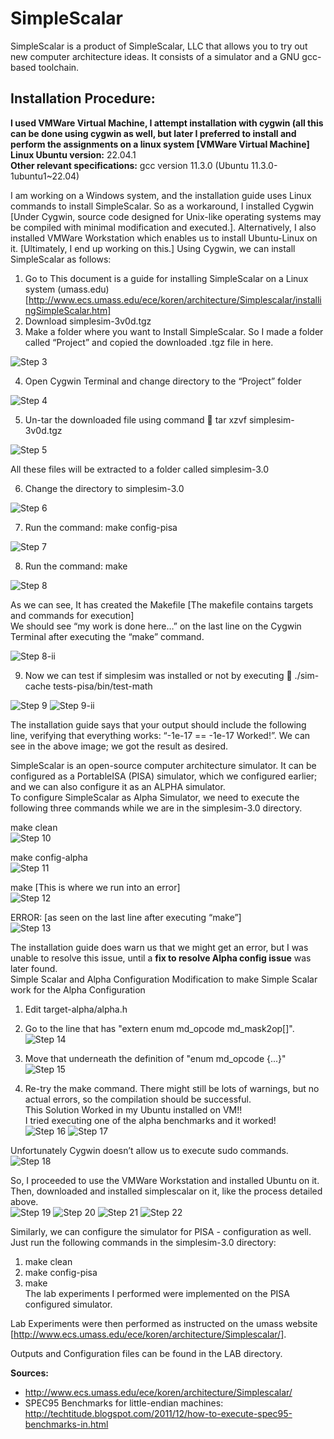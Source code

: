 # SimpleScalar
SimpleScalar is a product of SimpleScalar, LLC that allows you to try out new computer architecture ideas. It consists of a simulator and a GNU gcc-based toolchain. <br>

## Installation Procedure:
**I used VMWare Virtual Machine, I attempt installation with cygwin (all this can be done using cygwin as well, but later I preferred to install and perform the assignments on a linux system [VMWare Virtual Machine]** <br>
**Linux Ubuntu version:** 22.04.1 <br>
**Other relevant specifications:** gcc version 11.3.0 (Ubuntu 11.3.0-1ubuntu1~22.04) <br>

I am working on a Windows system, and the installation guide uses Linux commands to install SimpleScalar. So as a workaround, I installed Cygwin [Under Cygwin, source code designed for Unix-like operating systems may be compiled with minimal modification and executed.]. Alternatively, I also installed VMWare Workstation which enables us to install Ubuntu-Linux on it. [Ultimately, I end up working on this.]
Using Cygwin, we can install SimpleScalar as follows:
1. Go to This document is a guide for installing SimpleScalar on a Linux system (umass.edu) [http://www.ecs.umass.edu/ece/koren/architecture/Simplescalar/installingSimpleScalar.htm]
2. Download simplesim-3v0d.tgz
3. Make a folder where you want to Install SimpleScalar. So I made a folder called “Project” and copied the downloaded .tgz file in here.

![Step 3](/Images/image001.png?raw=true "Step 3")

4. Open Cygwin Terminal and change directory to the “Project” folder

![Step 4](/Images/image003.png?raw=true "Step 4")

5. Un-tar the downloaded file using command  tar xzvf simplesim-3v0d.tgz

![Step 5](/Images/image005.png?raw=true "Step 5")

All these files will be extracted to a folder called simplesim-3.0 <br>

6. Change the directory to simplesim-3.0

![Step 6](/Images/image007.png?raw=true "Step 6")

7. Run the command: make config-pisa

![Step 7](/Images/image009.png?raw=true "Step 7")

8. Run the command: make

![Step 8](/Images/image011.png?raw=true "Step 8")

As we can see, It has created the Makefile [The makefile contains targets and commands for execution] <br>
We should see “my work is done here…” on the last line on the Cygwin Terminal after executing the “make” command.

![Step 8-ii](/Images/image013.png?raw=true "Step 8-ii")

9. Now we can test if simplesim was installed or not by executing  ./sim-cache tests-pisa/bin/test-math

![Step 9](/Images/image015.png?raw=true "Step 9")
![Step 9-ii](/Images/image017.png?raw=true "Step 9-ii")

The installation guide says that your output should include the following line, verifying that everything works: “-1e-17 == -1e-17 Worked!”. We can see in the above image; we got the result as desired. <br>

SimpleScalar is an open-source computer architecture simulator. It can be configured as a PortableISA (PISA) simulator, which we configured earlier; and we can also configure it as an ALPHA simulator. <br>
To configure SimpleScalar as Alpha Simulator, we need to execute the following three commands while we are in the simplesim-3.0 directory. <br>

make clean <br>
![Step 10](/Images/image019.png?raw=true "Step 10")

make config-alpha <br>
![Step 11](/Images/image021.png?raw=true "Step 11")

make [This is where we run into an error] <br>
![Step 12](/Images/image023.png?raw=true "Step 12")

ERROR: [as seen on the last line after executing “make”] <br>
![Step 13](/Images/image025.png?raw=true "Step 13")

The installation guide does warn us that we might get an error, but I was unable to resolve this issue, until a **fix to resolve Alpha config issue** was later found. <br>
Simple Scalar and Alpha Configuration Modification to make Simple Scalar work for the Alpha Configuration <br>
1. Edit target-alpha/alpha.h 
2. Go to the line that has "extern enum md_opcode md_mask2op[]". 
![Step 14](/Images/image001a.gif?raw=true "Step 14")

3. Move that underneath the definition of "enum md_opcode {...}"  <br>
![Step 15](/Images/image002a.gif?raw=true "Step 15")

4. Re-try the make command. There might still be lots of warnings, but no actual errors, so the compilation should be successful. <br>
This Solution Worked in my Ubuntu installed on VM!! <br>
I tried executing one of the alpha benchmarks and it worked! <br>
![Step 16](/Images/image003a.gif?raw=true "Step 16")
![Step 17](/Images/image004a.gif?raw=true "Step 17")

Unfortunately Cygwin doesn’t allow us to execute sudo commands. <br>
![Step 18](/Images/image027.png?raw=true "Step 18")

So, I proceeded to use the VMWare Workstation and installed Ubuntu on it. <br>
Then, downloaded and installed simplescalar on it, like the process detailed above. <br>
![Step 19](/Images/image029.png?raw=true "Step 19")
![Step 20](/Images/image031.png?raw=true "Step 20")
![Step 21](/Images/image033.png?raw=true "Step 21")
![Step 22](/Images/image035.png?raw=true "Step 22") <br>

Similarly, we can configure the simulator for PISA - configuration as well. <br>
Just run the following commands in the simplesim-3.0 directory: <br>
1. make clean
2. make config-pisa
3. make <br>
The lab experiments I performed were implemented on the PISA configured simulator. <br>

Lab Experiments were then performed as instructed on the umass website [http://www.ecs.umass.edu/ece/koren/architecture/Simplescalar/]. <br>

Outputs and Configuration files can be found in the LAB directory. <br>

**Sources:** <br>
- http://www.ecs.umass.edu/ece/koren/architecture/Simplescalar/
- SPEC95 Benchmarks for little-endian machines: http://techtitude.blogspot.com/2011/12/how-to-execute-spec95-benchmarks-in.html
